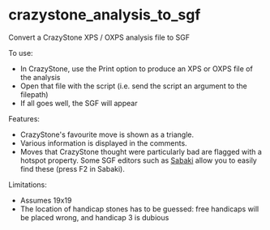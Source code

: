 # crazystone_analysis_to_sgf
Convert a CrazyStone XPS / OXPS analysis file to SGF

To use:

* In CrazyStone, use the Print option to produce an XPS or OXPS file of the analysis
* Open that file with the script (i.e. send the script an argument to the filepath)
* If all goes well, the SGF will appear

Features:

* CrazyStone's favourite move is shown as a triangle.
* Various information is displayed in the comments.
* Moves that CrazyStone thought were particularly bad are flagged with a hotspot property. Some SGF editors such as [Sabaki](https://github.com/yishn/Sabaki) allow you to easily find these (press F2 in Sabaki).

Limitations:

* Assumes 19x19
* The location of handicap stones has to be guessed: free handicaps will be placed wrong, and handicap 3 is dubious
